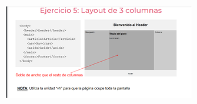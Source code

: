 ![](https://github.com/CamiloEstebanConchaTorres/practicaModeladoEnCaja/blob/ejercicio_3/storage/img/Evidencia_ejercicio5.png)